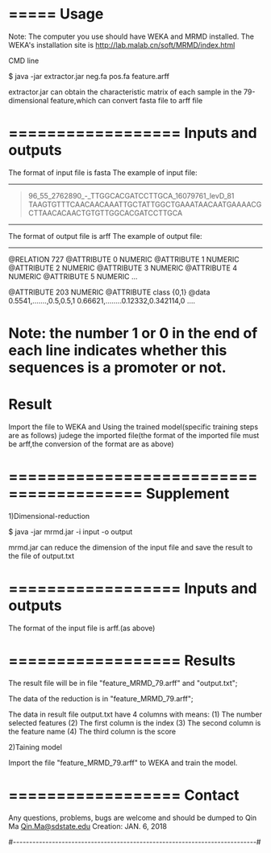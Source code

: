 =====
Usage
=====
Note: The computer you use should have WEKA and MRMD installed. The WEKA's
installation site is http://lab.malab.cn/soft/MRMD/index.html

CMD line


$ java -jar extractor.jar neg.fa pos.fa feature.arff

extractor.jar can obtain the characteristic matrix of each sample in the 79-dimensional feature,which can convert fasta file to arff file


==================
Inputs and outputs
==================

The format of input file is fasta
The example of input file:

-----

>96_55_2762890_-_TTGGCACGATCCTTGCA_16079761_levD_81
TAAGTGTTTCAACAACAAATTGCTATTGGCTGAAATAACAATGAAAACGCTTAACACAACTGTGTTGGCACGATCCTTGCA

-----

The format of output file is arff
The example of output file:

-----
@RELATION 727
@ATTRIBUTE 0 NUMERIC
@ATTRIBUTE 1 NUMERIC
@ATTRIBUTE 2 NUMERIC
@ATTRIBUTE 3 NUMERIC
@ATTRIBUTE 4 NUMERIC
@ATTRIBUTE 5 NUMERIC
...

@ATTRIBUTE 203 NUMERIC
@ATTRIBUTE class {0,1}
@data
0.5541,.......,0.5,0.5,1
0.66621,........0.12332,0.342114,0
....

Note: the number 1 or 0 in the end of each line indicates whether this sequences is a promoter or not. 
==================
Result
==================

Import the file to WEKA and Using the trained model(specific training steps are as follows) judege the imported file(the format of the imported file must be arff,the conversion of the format are as above)



========================================
Supplement
========================================
1)Dimensional-reduction

$ java -jar mrmd.jar -i input -o output

mrmd.jar can reduce the dimension of the input file and save the result to the
file of output.txt 

==================
Inputs and outputs
==================

The format of the input file is arff.(as above)

==================
Results
==================
The result file will be in file "feature_MRMD_79.arff" and "output.txt";

The data of the reduction is in "feature_MRMD_79.arff";

The data in result file output.txt  have 4 columns with means:
(1) The number selected features
(2) The first column is the index
(3) The second column is the feature name
(4) The third column is the score

2)Taining model

Import the file "feature_MRMD_79.arff" to WEKA and train the model.

==================
Contact
==================
Any questions, problems, bugs are welcome and should be dumped to
Qin Ma <Qin.Ma@sdstate.edu>
Creation: JAN. 6, 2018

#---------------------------------------------------------------------------#

